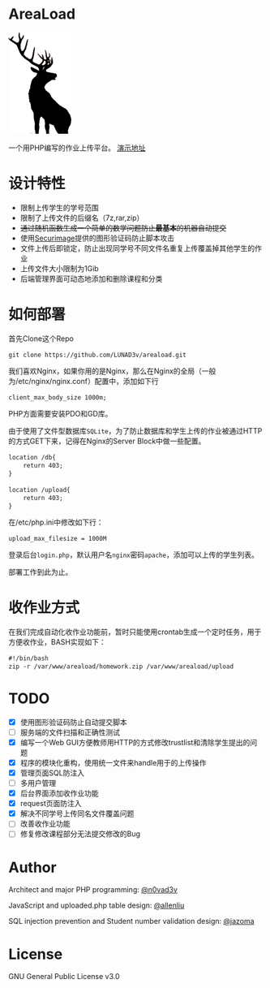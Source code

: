 # AreaLoad

![AreaLoad](./img/areaload.png)

一个用PHP编写的作业上传平台。
[演示地址](https://lunaluna.org/areaload)

# 设计特性

* 限制上传学生的学号范围
* 限制了上传文件的后缀名（7z,rar,zip）
* ~~通过随机函数生成一个简单的数学问题防止**最基本**的机器自动提交~~
* 使用[Securimage](https://www.phpcaptcha.org/)提供的图形验证码防止脚本攻击
* 文件上传后即锁定，防止出现同学号不同文件名重复上传覆盖掉其他学生的作业
* 上传文件大小限制为1Gib
* 后端管理界面可动态地添加和删除课程和分类

# 如何部署

首先Clone这个Repo
```
git clone https://github.com/LUNAD3v/areaload.git
```

我们喜欢Nginx，如果你用的是Nginx，那么在Nginx的全局（一般为/etc/nginx/nginx.conf）配置中，添加如下行
```
client_max_body_size 1000m;
```
PHP方面需要安装PDO和GD库。

由于使用了文件型数据库`SQLite`，为了防止数据库和学生上传的作业被通过HTTP的方式GET下来，记得在Nginx的Server Block中做一些配置。
```
location /db{
    return 403;
}

location /upload{
    return 403;
}
```

在/etc/php.ini中修改如下行：
```
upload_max_filesize = 1000M
```

登录后台`login.php`，默认用户名`nginx`密码`apache`，添加可以上传的学生列表。

部署工作到此为止。

# 收作业方式

在我们完成自动化收作业功能前，暂时只能使用crontab生成一个定时任务，用于方便收作业，BASH实现如下：
```
#!/bin/bash
zip -r /var/www/areaload/homework.zip /var/www/areaload/upload
```

# TODO

- [x] 使用图形验证码防止自动提交脚本
- [ ] 服务端的文件扫描和正确性测试
- [x] 编写一个Web GUI方便教师用HTTP的方式修改trustlist和清除学生提出的问题
- [x] 程序的模块化重构，使用统一文件来handle用于的上传操作
- [x] 管理页面SQL防注入
- [ ] 多用户管理
- [x] 后台界面添加收作业功能
- [x] request页面防注入
- [x] 解决不同学号上传同名文件覆盖问题
- [ ] 改善收作业功能
- [ ] 修复修改课程部分无法提交修改的Bug

# Author

Architect and major PHP programming:
[@n0vad3v](https://github.com/n0vad3v)

JavaScript and uploaded.php table design:
[@allenliu](https://github.com/allenliu123)

SQL injection prevention and Student number validation design:
[@jazoma](https://github.com/jazoma)

# License

GNU General Public License v3.0
